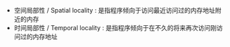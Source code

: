 - 空间局部性 / Spatial locality : 是指程序倾向于访问最近访问过的内存地址附近的内存
- 时间局部性 / Temporal locality : 是指程序倾向于在不久的将来再次访问刚访问过的内存地址